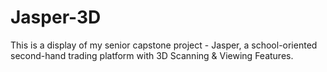 # Jasper-3D
This is a display of my senior capstone project - Jasper, a school-oriented second-hand trading platform with 3D Scanning &amp; Viewing Features. 
